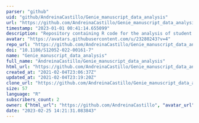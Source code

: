 ```yaml
---
parser: "github"
uid: "github/AndreinaCastillo/Genie_manuscript_data_analysis"
url: "https://github.com/AndreinaCastillo/Genie_manuscript_data_analysis"
timestamp: "2023-01-01 00:41:14.655099"
description: "Repository containing R code for the analysis of student pre- and post-recitation responses "
avatar: "https://avatars.githubusercontent.com/u/23280243?v=4"
repo_url: "https://github.com/AndreinaCastillo/Genie_manuscript_data_analysis"
doi: "10.1186/S12052-022-00161-7"
name: "Genie_manuscript_data_analysis"
full_name: "AndreinaCastillo/Genie_manuscript_data_analysis"
html_url: "https://github.com/AndreinaCastillo/Genie_manuscript_data_analysis"
created_at: "2021-02-04T23:06:37Z"
updated_at: "2021-02-04T23:19:20Z"
clone_url: "https://github.com/AndreinaCastillo/Genie_manuscript_data_analysis.git"
size: 57
language: "R"
subscribers_count: 2
owner: {"html_url": "https://github.com/AndreinaCastillo", "avatar_url": "https://avatars.githubusercontent.com/u/23280243?v=4", "login": "AndreinaCastillo", "type": "User"}
date: "2023-02-25 14:21:31.083843"
---
```

